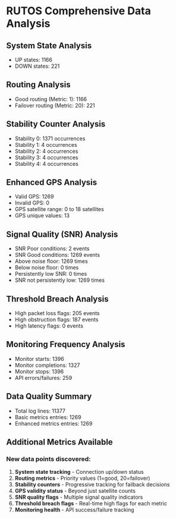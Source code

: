 # RUTOS Comprehensive Data Analysis

## System State Analysis

- UP states: 1166
- DOWN states: 221

## Routing Analysis

- Good routing (Metric: 1): 1166
- Failover routing (Metric: 20): 221

## Stability Counter Analysis

- Stability 0: 1371 occurrences
- Stability 1: 4 occurrences
- Stability 2: 4 occurrences
- Stability 3: 4 occurrences
- Stability 4: 4 occurrences

## Enhanced GPS Analysis

- Valid GPS: 1269
- Invalid GPS: 0
- GPS satellite range: 0 to 18 satellites
- GPS unique values: 13

## Signal Quality (SNR) Analysis

- SNR Poor conditions: 2 events
- SNR Good conditions: 1269 events
- Above noise floor: 1269 times
- Below noise floor: 0 times
- Persistently low SNR: 0 times
- SNR not persistently low: 1269 times

## Threshold Breach Analysis

- High packet loss flags: 205 events
- High obstruction flags: 187 events
- High latency flags: 0 events

## Monitoring Frequency Analysis

- Monitor starts: 1396
- Monitor completions: 1327
- Monitor stops: 1396
- API errors/failures: 259

## Data Quality Summary

- Total log lines: 11377
- Basic metrics entries: 1269
- Enhanced metrics entries: 1269

## Additional Metrics Available

### New data points discovered:

1. **System state tracking** - Connection up/down status
2. **Routing metrics** - Priority values (1=good, 20=failover)
3. **Stability counters** - Progressive tracking for failback decisions
4. **GPS validity status** - Beyond just satellite counts
5. **SNR quality flags** - Multiple signal quality indicators
6. **Threshold breach flags** - Real-time high flags for each metric
7. **Monitoring health** - API success/failure tracking
